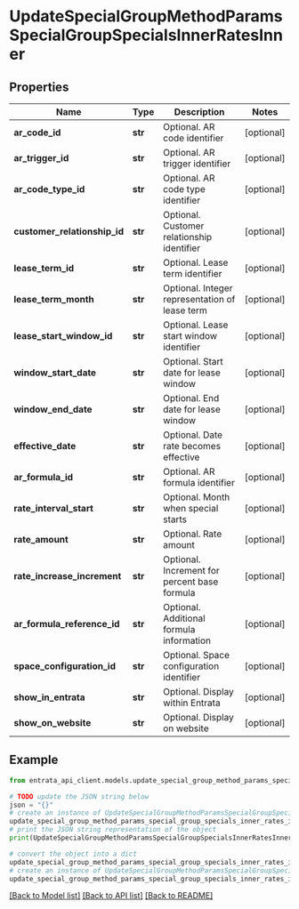 # UpdateSpecialGroupMethodParamsSpecialGroupSpecialsInnerRatesInner


## Properties

Name | Type | Description | Notes
------------ | ------------- | ------------- | -------------
**ar_code_id** | **str** | Optional. AR code identifier | [optional] 
**ar_trigger_id** | **str** | Optional. AR trigger identifier | [optional] 
**ar_code_type_id** | **str** | Optional. AR code type identifier | [optional] 
**customer_relationship_id** | **str** | Optional. Customer relationship identifier | [optional] 
**lease_term_id** | **str** | Optional. Lease term identifier | [optional] 
**lease_term_month** | **str** | Optional. Integer representation of lease term | [optional] 
**lease_start_window_id** | **str** | Optional. Lease start window identifier | [optional] 
**window_start_date** | **str** | Optional. Start date for lease window | [optional] 
**window_end_date** | **str** | Optional. End date for lease window | [optional] 
**effective_date** | **str** | Optional. Date rate becomes effective | [optional] 
**ar_formula_id** | **str** | Optional. AR formula identifier | [optional] 
**rate_interval_start** | **str** | Optional. Month when special starts | [optional] 
**rate_amount** | **str** | Optional. Rate amount | [optional] 
**rate_increase_increment** | **str** | Optional. Increment for percent base formula | [optional] 
**ar_formula_reference_id** | **str** | Optional. Additional formula information | [optional] 
**space_configuration_id** | **str** | Optional. Space configuration identifier | [optional] 
**show_in_entrata** | **str** | Optional. Display within Entrata | [optional] 
**show_on_website** | **str** | Optional. Display on website | [optional] 

## Example

```python
from entrata_api_client.models.update_special_group_method_params_special_group_specials_inner_rates_inner import UpdateSpecialGroupMethodParamsSpecialGroupSpecialsInnerRatesInner

# TODO update the JSON string below
json = "{}"
# create an instance of UpdateSpecialGroupMethodParamsSpecialGroupSpecialsInnerRatesInner from a JSON string
update_special_group_method_params_special_group_specials_inner_rates_inner_instance = UpdateSpecialGroupMethodParamsSpecialGroupSpecialsInnerRatesInner.from_json(json)
# print the JSON string representation of the object
print(UpdateSpecialGroupMethodParamsSpecialGroupSpecialsInnerRatesInner.to_json())

# convert the object into a dict
update_special_group_method_params_special_group_specials_inner_rates_inner_dict = update_special_group_method_params_special_group_specials_inner_rates_inner_instance.to_dict()
# create an instance of UpdateSpecialGroupMethodParamsSpecialGroupSpecialsInnerRatesInner from a dict
update_special_group_method_params_special_group_specials_inner_rates_inner_from_dict = UpdateSpecialGroupMethodParamsSpecialGroupSpecialsInnerRatesInner.from_dict(update_special_group_method_params_special_group_specials_inner_rates_inner_dict)
```
[[Back to Model list]](../README.md#documentation-for-models) [[Back to API list]](../README.md#documentation-for-api-endpoints) [[Back to README]](../README.md)


